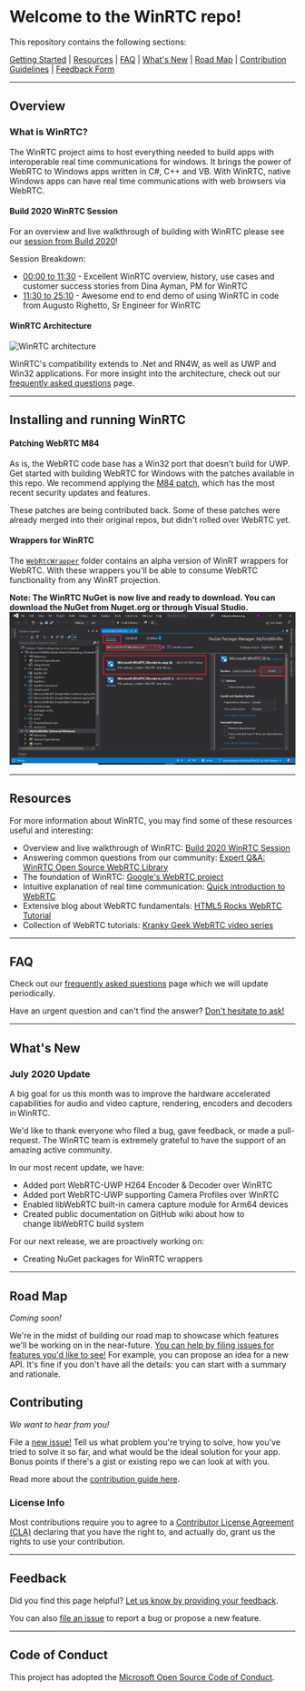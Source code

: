 # Welcome to the WinRTC repo!

This repository contains the following sections:

[Getting Started](#overview)   |   [Resources](#resources)   |   [FAQ](#faq)   |   [What's New](#whats-new)   |   [Road Map](#road-map)   |   [Contribution Guidelines](#contributing)   |   [Feedback Form](#feedback)

---

## Overview 

### What is WinRTC? 
The WinRTC project aims to host everything needed to build apps with interoperable real time communications for windows. It brings the power of WebRTC to Windows apps written in C#, C++ and VB. With WinRTC, native Windows apps can have real time communications with web browsers via WebRTC.

#### Build 2020 WinRTC Session

For an overview and live walkthrough of building with WinRTC please see our [session from Build 2020](https://aka.ms/m365sk126)!

Session Breakdown:
- [00:00 to 11:30](https://aka.ms/m365sk126) - Excellent WinRTC overview, history, use cases and customer success stories from Dina Ayman, PM for WinRTC
- [11:30 to 25:10](https://youtu.be/GKrTmgZT-EA?t=691) - Awesome end to end demo of using WinRTC in code from Augusto Righetto, Sr Engineer for WinRTC

#### WinRTC Architecture 

<img alt="WinRTC architecture" src="https://raw.githubusercontent.com/microsoft/winrtc/master/docs/WinRTC_Architecture_Diagram.png">

WinRTC's compatibility extends to .Net and RN4W, as well as UWP and Win32 applications. For more insight into the architecture, check out our [frequently asked questions](https://github.com/microsoft/winrtc/blob/master/docs/FAQ.md) page. 

---

## Installing and running WinRTC

#### Patching WebRTC M84

As is, the WebRTC code base has a Win32 port that doesn't build for UWP. Get started with building WebRTC for Windows with the patches available in this repo. We recommend applying the [M84 patch](../patches_for_WebRTC_org/m84), which has the most recent security updates and features. 

These patches are being contributed back. Some of these patches were already merged into their original repos, but didn't rolled over WebRTC yet. 

#### Wrappers for WinRTC

The [`WebRtcWrapper`](https://github.com/microsoft/winrtc/tree/master/WebRtcWrapper) folder contains an alpha version of WinRT wrappers for WebRTC. With these wrappers you'll be able to consume WebRTC functionality from any WinRT projection. 

**Note: The WinRTC NuGet is now live and ready to download. You can download the NuGet from Nuget.org or through Visual Studio.
<img src="/docs/install_Nuget.png">** 

---

## Resources

For more information about WinRTC, you may find some of these resources useful and interesting:

* Overview and live walkthrough of WinRTC: [Build 2020 WinRTC Session](https://aka.ms/m365sk126)
* Answering common questions from our community: [Expert Q&A: WinRTC Open Source WebRTC Library](https://www.youtube.com/watch?v=AsjgLAtzUT4)
* The foundation of WinRTC: [Google's WebRTC project](https://webrtc.org/)
* Intuitive explanation of real time communication: [Quick introduction to WebRTC](https://www.youtube.com/watch?v=RI5fGsEvDnI)
* Extensive blog about WebRTC fundamentals: [HTML5 Rocks WebRTC Tutorial](https://www.html5rocks.com/en/tutorials/webrtc/basics/)
* Collection of WebRTC tutorials: [Kranky Geek WebRTC video series](https://www.bing.com/videos/search?q=kranky+geek+winrtc&qpvt=kranky+geek+winrtc&FORM=VDRE)

---

## FAQ

Check out our [frequently asked questions](https://github.com/microsoft/winrtc/blob/master/docs/FAQ.md) page which we will update periodically.

Have an urgent question and can't find the answer? [Don't hesitate to ask!](https://github.com/microsoft/winrtc/issues/new/choose)

---

## What's New
### July 2020 Update

A big goal for us this month was to improve the hardware accelerated capabilities for audio and video capture, rendering, encoders and decoders in WinRTC.  

We'd like to thank everyone who filed a bug, gave feedback, or made a pull-request. The WinRTC team is extremely grateful to have the support of an amazing active community.

In our most recent update, we have:
- Added port WebRTC-UWP H264 Encoder & Decoder over WinRTC
- Added port WebRTC-UWP supporting Camera Profiles over WinRTC
- Enabled libWebRTC built-in camera capture module for Arm64 devices
- Created public documentation on GitHub wiki about how to change libWebRTC build system 

For our next release, we are proactively working on:
- Creating NuGet packages for WinRTC wrappers

---

## Road Map

_Coming soon!_

We're in the midst of building our road map to showcase which features we'll be working on in the near-future. [You can help by filing issues for features you'd like to see!](https://github.com/microsoft/winrtc/issues/new/choose) For example, you can propose an idea for a new API. It's fine if you don't have all the details: you can start with a summary and rationale.

## Contributing

_We want to hear from you!_

File a [new issue!](https://github.com/microsoft/winrtc/issues/new/choose) Tell us what problem you're
trying to solve, how you've tried to solve it so far, and what would be the ideal solution for your app.  Bonus
points if there's a gist or existing repo we can look at with you.

Read more about the [contribution guide here](https://github.com/microsoft/winrtc/blob/master/docs/CONTRIBUTING.md).

### License Info

Most contributions require you to agree to a [Contributor License Agreement (CLA)][oss-CLA] declaring that you have the right to, and actually do, grant us the rights to use your contribution.

---

## Feedback

Did you find this page helpful? [Let us know by providing your feedback](https://forms.office.com/Pages/ResponsePage.aspx?id=v4j5cvGGr0GRqy180BHbR-tCZConOl1DsmA7Z5sVzcpUQTNTSkRaWEMxVFJVWDdQWUpSOUxCRVJNVC4u). 

You can also [file an issue](https://github.com/microsoft/winrtc/issues/new/choose) to report a bug or propose a new feature. 

---

## Code of Conduct

This project has adopted the [Microsoft Open Source Code of Conduct][oss-conduct-code].

[oss-CLA]: https://cla.opensource.microsoft.com
[oss-conduct-code]: CODE_OF_CONDUCT.md
